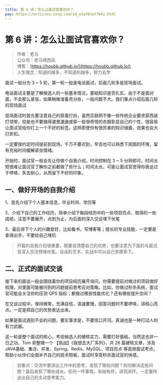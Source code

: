 ```yaml
---
title: 第 6 讲：怎么让面试官喜欢你？
pay: https://articles.zsxq.com/id_w1w76tetfm4z.html
---
```


#  第 6 讲：怎么让面试官喜欢你？

> 作者：老马
> <br/>公众号：老马啸西风
> <br/> 博客：[https://houbb.github.io/](https://houbb.github.io/)
> <br/> 人生理念：知道的越多，不知道的越多，努力去学


面试一般分为 3 ~ 5 轮，第一轮一般是电话面试，后面几轮多是现场面试。

电话面试主要是了解候选人的一些基本情况，基础知识是否扎实，由于不是面对面，不会那么紧张，如果稍微准备充分些，一般问题不大。我们重点介绍后面几轮的现场面试

现场面试时首先要注意自己的穿着打扮，虽然互联网不像一些传统企业要求穿西装打领带，但是也不要搞得邋里邋遢或穿一些很奇怪的衣服彰显自己的个性，很容易让面试官给你打上一个不好的标签。这样即使你有很厉害的知识储备，效果也会大打折扣。

一定要按约定时间提前到现场，千万不要迟到，早去也可以熟悉下周围的环境，留有充裕时间缓解紧张情绪。

开始时，面试官一般会先让你做个自我介绍，时间控制在 3 ~ 5 分钟即可。时间太短很难让面试官了解你之前都做了些什么；时间太长，可能让面试官觉得你表达过于啰嗦，失去耐心，从而留下不好的印象。

## 一、做好开场的自我介绍


1、首先介绍下个人基本信息，毕业时间、学历等

2、介绍下自己的工作经历，简单介绍下每段经历中的一些项目亮点、取得的一些成绩，注意不要展开，点到为止，为后面的深入交谈埋下伏笔

3、最后讲下个人的兴趣爱好，比如看书，写博客等；擅长的专业技能，一定要是拿得出手，不要给自己埋坑

> 开篇的自我介绍很重要，既要说清楚自己的优势，也要注意为下面的与面试官深入交流预埋伏笔。谈话的艺术，实战中可以自己多摸索下。


## 二、正式的面试交谈

接下来的面谈一般会围绕着你的项目经历展开询问，你需要提前对做过的项目做好梳理，对里面可能被问到的问题提前思考应对策略。比如，你做过秒杀系统，面试官可能会关注你的压测 QPS 指标；都做过哪些性能优化？还有哪些提升空间？

在交谈过程中，保持微笑，充满自信，语速要慢，回答问题时不要啰嗦，讲核心亮点。一定是把自己的优势表达出来。

如果是面试遇到不会的问题，要实事求是，不要信口开河。真诚也是一种打动人的有力武器。

这一轮是整个面试的核心，考验候选人的硬核实力，需要打好基础，当然这也非一日之功。Tom 哥整理一个 【挑战】《我想去大厂系列》，共 26 篇硬核文章，涉及JAVA基础、集合、并发、Spring、Redis、MySQL、项目亮点 等高频面试考点，帮助小伙伴们全面补齐自己的技术短板，面试时享受秒杀面试官的快感。

> 划重点：交流中要讲出工作中的思考，发现了哪些问题？如何解决这些问题？最后收获了哪些成长。任何一件事情，有始有终，讲究闭环。一定要传达出自己的主动思考能力。